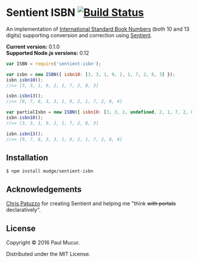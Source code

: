 # Sentient ISBN [![Build Status](https://travis-ci.org/mudge/sentient-isbn.svg?branch=master)](https://travis-ci.org/mudge/sentient-isbn)

An implementation of [International Standard Book
Numbers](https://en.wikipedia.org/wiki/International_Standard_Book_Number)
(both 10 and 13 digits) supporting conversion and correction using
[Sentient](https://github.com/tuzz/sentient.js).

**Current version:** 0.1.0  
**Supported Node.js versions:** 0.12

```javascript
var ISBN = require('sentient-isbn');

var isbn = new ISBN({ isbn10: [3, 3, 1, 9, 2, 1, 7, 2, 8, 3] });
isbn.isbn10();
//=> [3, 3, 1, 9, 2, 1, 7, 2, 8, 3]

isbn.isbn13();
//=> [9, 7, 8, 3, 3, 1, 9, 2, 1, 7, 2, 8, 4]

var partialIsbn = new ISBN({ isbn10: [3, 3, 1, undefined, 2, 1, 7, 2, 8, 3] });
isbn.isbn10();
//=> [3, 3, 1, 9, 2, 1, 7, 2, 8, 3]

isbn.isbn13();
//=> [9, 7, 8, 3, 3, 1, 9, 2, 1, 7, 2, 8, 4]
```

## Installation

```shell
$ npm install mudge/sentient-isbn
```

## Acknowledgements

[Chris Patuzzo](https://github.com/tuzz) for creating Sentient and helping me
"think <strike>with portals</strike> declaratively".

## License

Copyright © 2016 Paul Mucur.

Distributed under the MIT License.
